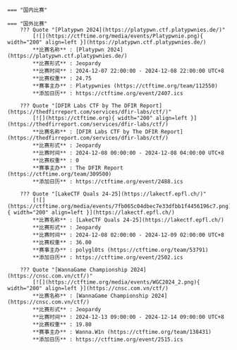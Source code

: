     === "国内比赛"
    
    === "国外比赛"
        ??? Quote "[Platypwn 2024](https://platypwn.ctf.platypwnies.de/)"  
            [![](https://ctftime.org/media/events/Platypwnie.png){ width="200" align=left }](https://platypwn.ctf.platypwnies.de/)  
            **比赛名称** : [Platypwn 2024](https://platypwn.ctf.platypwnies.de/)  
            **比赛形式** : Jeopardy  
            **比赛时间** : 2024-12-07 22:00:00 - 2024-12-08 22:00:00 UTC+8  
            **比赛权重** : 24.75  
            **赛事主办** : Platypwnies (https://ctftime.org/team/112550)  
            **添加日历** : https://ctftime.org/event/2407.ics  
            
        ??? Quote "[DFIR Labs CTF by The DFIR Report](https://thedfirreport.com/services/dfir-labs/ctf/)"  
            [![](https://ctftime.org){ width="200" align=left }](https://thedfirreport.com/services/dfir-labs/ctf/)  
            **比赛名称** : [DFIR Labs CTF by The DFIR Report](https://thedfirreport.com/services/dfir-labs/ctf/)  
            **比赛形式** : Jeopardy  
            **比赛时间** : 2024-12-08 00:00:00 - 2024-12-08 04:00:00 UTC+8  
            **比赛权重** : 0  
            **赛事主办** : The DFIR Report (https://ctftime.org/team/309500)  
            **添加日历** : https://ctftime.org/event/2488.ics  
            
        ??? Quote "[LakeCTF Quals 24-25](https://lakectf.epfl.ch/)"  
            [![](https://ctftime.org/media/events/7fb065c04dbec7e33dfbb1f4456196c7.png){ width="200" align=left }](https://lakectf.epfl.ch/)  
            **比赛名称** : [LakeCTF Quals 24-25](https://lakectf.epfl.ch/)  
            **比赛形式** : Jeopardy  
            **比赛时间** : 2024-12-08 02:00:00 - 2024-12-09 02:00:00 UTC+8  
            **比赛权重** : 36.00  
            **赛事主办** : polygl0ts (https://ctftime.org/team/53791)  
            **添加日历** : https://ctftime.org/event/2502.ics  
            
        ??? Quote "[WannaGame Championship 2024](https://cnsc.com.vn/ctf/)"  
            [![](https://ctftime.org/media/events/WGC2024_2.png){ width="200" align=left }](https://cnsc.com.vn/ctf/)  
            **比赛名称** : [WannaGame Championship 2024](https://cnsc.com.vn/ctf/)  
            **比赛形式** : Jeopardy  
            **比赛时间** : 2024-12-13 09:00:00 - 2024-12-14 09:00:00 UTC+8  
            **比赛权重** : 19.80  
            **赛事主办** : Wanna.W1n (https://ctftime.org/team/138431)  
            **添加日历** : https://ctftime.org/event/2515.ics  
            